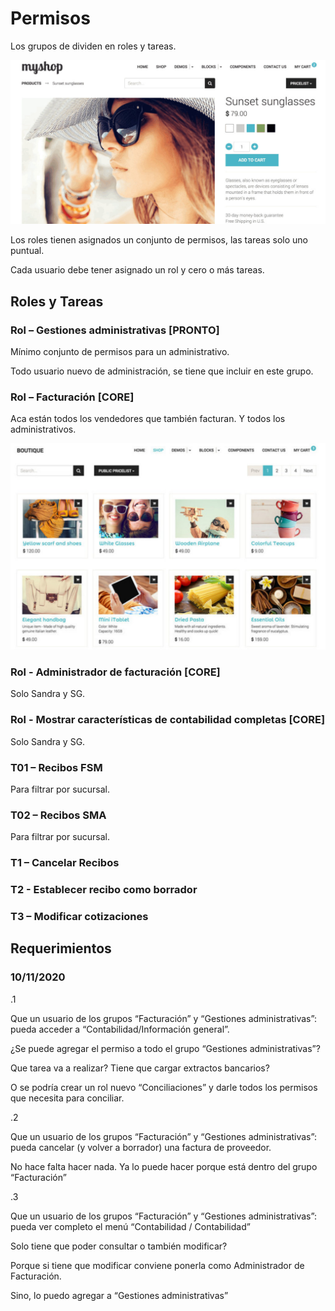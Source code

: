 # Permisos

Los grupos de dividen en roles y tareas.

![](.gitbook/assets/ecommerce-pagina-producto.jpg)

Los roles tienen asignados un conjunto de permisos, las tareas solo uno puntual.

Cada usuario debe tener asignado un rol y cero o más tareas.

## Roles y Tareas

### Rol – Gestiones administrativas \[PRONTO\]

Mínimo conjunto de permisos para un administrativo.

Todo usuario nuevo de administración, se tiene que incluir en este grupo.

### Rol – Facturación \[CORE\]

Aca están todos los vendedores que también facturan. Y todos los administrativos.

  

![](.gitbook/assets/e-commerce_boutique.jpg)

### Rol - Administrador de facturación \[CORE\]

Solo Sandra y SG.

### Rol - Mostrar características de contabilidad completas \[CORE\]

Solo Sandra y SG.

### T01 – Recibos FSM

Para filtrar por sucursal.

### T02 – Recibos SMA

Para filtrar por sucursal.

### T1 – Cancelar Recibos

### T2 - Establecer recibo como borrador

### T3 – Modificar cotizaciones

## Requerimientos

### 10/11/2020

.1

Que un usuario de los grupos “Facturación” y “Gestiones administrativas”: pueda acceder a “Contabilidad/Información general”.

¿Se puede agregar el permiso a todo el grupo “Gestiones administrativas”?

Que tarea va a realizar? Tiene que cargar extractos bancarios?

O se podría crear un rol nuevo “Conciliaciones” y darle todos los permisos que necesita para conciliar.

.2

Que un usuario de los grupos “Facturación” y “Gestiones administrativas”: pueda cancelar \(y volver a borrador\) una factura de proveedor.

No hace falta hacer nada. Ya lo puede hacer porque está dentro del grupo “Facturación”

.3

Que un usuario de los grupos “Facturación” y “Gestiones administrativas”: pueda ver completo el menú “Contabilidad / Contabilidad”

Solo tiene que poder consultar o también modificar?

Porque si tiene que modificar conviene ponerla como Administrador de Facturación.

Sino, lo puedo agregar a “Gestiones administrativas”

